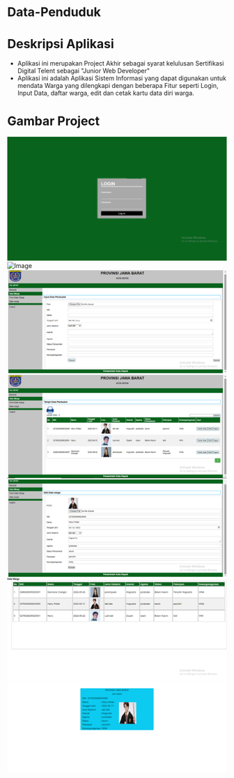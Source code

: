 # Data-Penduduk


# Deskripsi Aplikasi 
- Aplikasi ini merupakan Project Akhir sebagai syarat kelulusan Sertifikasi Digital Telent sebagai "Junior Web Developer"
- Aplikasi ini adalah Aplikasi Sistem Informasi yang dapat digunakan untuk mendata Warga yang dilengkapi dengan beberapa Fitur seperti Login, Input Data, daftar warga, edit dan cetak kartu data diri warga.

# Gambar Project
![img data](images/login.png)
<img width="1345" height="625" alt="Image" src="https://github.com/user-attachments/assets/c8aac674-f51e-4f65-b71b-411e39f7e946" />
![img data](images/form%20data.png)
![img data](images/data%20warga.png)
![img data](images/edit%20data.png)
![img data](images/cetak%20daftar.png)
![img data](images/cetak%20kartu.png)
